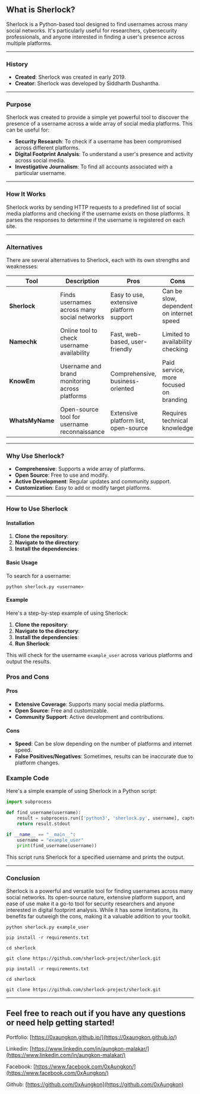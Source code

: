 ## What is Sherlock?

Sherlock is a Python-based tool designed to find usernames across many social networks. It's particularly useful for researchers, cybersecurity professionals, and anyone interested in finding a user's presence across multiple platforms.

---

### History

- **Created**: Sherlock was created in early 2019.
- **Creator**: Sherlock was developed by Siddharth Dushantha.

---

### Purpose

Sherlock was created to provide a simple yet powerful tool to discover the presence of a username across a wide array of social media platforms. This can be useful for:

- **Security Research**: To check if a username has been compromised across different platforms.
- **Digital Footprint Analysis**: To understand a user's presence and activity across social media.
- **Investigative Journalism**: To find all accounts associated with a particular username.

---

### How It Works

Sherlock works by sending HTTP requests to a predefined list of social media platforms and checking if the username exists on those platforms. It parses the responses to determine if the username is registered on each site.

---

### Alternatives

There are several alternatives to Sherlock, each with its own strengths and weaknesses:

| Tool            | Description                                    | Pros                                    | Cons                                     |
| --------------- | ---------------------------------------------- | --------------------------------------- | ---------------------------------------- |
| **Sherlock**    | Finds usernames across many social networks    | Easy to use, extensive platform support | Can be slow, dependent on internet speed |
| **Namechk**     | Online tool to check username availability     | Fast, web-based, user-friendly          | Limited to availability checking         |
| **KnowEm**      | Username and brand monitoring across platforms | Comprehensive, business-oriented        | Paid service, more focused on branding   |
| **WhatsMyName** | Open-source tool for username reconnaissance   | Extensive platform list, open-source    | Requires technical knowledge             |

---

### Why Use Sherlock?

- **Comprehensive**: Supports a wide array of platforms.
- **Open Source**: Free to use and modify.
- **Active Development**: Regular updates and community support.
- **Customization**: Easy to add or modify target platforms.

---

### How to Use Sherlock

#### Installation

1.  **Clone the repository**:
2.  **Navigate to the directory**:
3.  **Install the dependencies**:

#### Basic Usage

To search for a username:

```
python sherlock.py <username>
```

#### Example

Here's a step-by-step example of using Sherlock:

1.  **Clone the repository**:
2.  **Navigate to the directory**:
3.  **Install the dependencies**:
4.  **Run Sherlock**:

This will check for the username `example_user` across various platforms and output the results.

### Pros and Cons

#### Pros

- **Extensive Coverage**: Supports many social media platforms.
- **Open Source**: Free and customizable.
- **Community Support**: Active development and contributions.

#### Cons

- **Speed**: Can be slow depending on the number of platforms and internet speed.
- **False Positives/Negatives**: Sometimes, results can be inaccurate due to platform changes.

### Example Code

Here's a simple example of using Sherlock in a Python script:

```python
import subprocess

def find_username(username):
    result = subprocess.run(['python3', 'sherlock.py', username], capture_output=True, text=True)
    return result.stdout

if __name__ == "__main__":
    username = "example_user"
    print(find_username(username))
```

This script runs Sherlock for a specified username and prints the output.

---

### Conclusion

Sherlock is a powerful and versatile tool for finding usernames across many social networks. Its open-source nature, extensive platform support, and ease of use make it a go-to tool for security researchers and anyone interested in digital footprint analysis. While it has some limitations, its benefits far outweigh the cons, making it a valuable addition to your toolkit.

```
python sherlock.py example_user
```

```
pip install -r requirements.txt
```

```
cd sherlock
```

```
git clone https://github.com/sherlock-project/sherlock.git
```

```
pip install -r requirements.txt
```

```
cd sherlock
```

```
git clone https://github.com/sherlock-project/sherlock.git
```

---

## Feel free to reach out if you have any questions or need help getting started!

Portfolio: [https://0xaungkon.github.io/](https://0xaungkon.github.io/)

Linkedin: [https://www.linkedin.com/in/aungkon-malakar/](https://www.linkedin.com/in/aungkon-malakar/)

Facebook: [https://www.facebook.com/0xAungkon/](https://www.facebook.com/0xAungkon/)

Github: [https://github.com/0xAungkon](https://github.com/0xAungkon)
